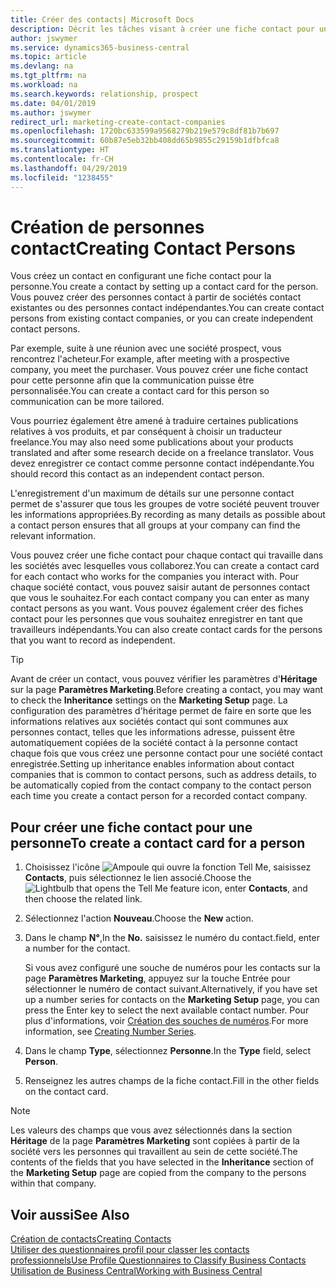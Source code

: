 ```yaml
---
title: Créer des contacts| Microsoft Docs
description: Décrit les tâches visant à créer une fiche contact pour une personne, par exemple, un prospect ou un fournisseur, afin de définir les relations et personnaliser la communication.
author: jswymer
ms.service: dynamics365-business-central
ms.topic: article
ms.devlang: na
ms.tgt_pltfrm: na
ms.workload: na
ms.search.keywords: relationship, prospect
ms.date: 04/01/2019
ms.author: jswymer
redirect_url: marketing-create-contact-companies
ms.openlocfilehash: 1720bc633599a9568279b219e579c8df81b7b697
ms.sourcegitcommit: 60b87e5eb32bb408dd65b9855c29159b1dfbfca8
ms.translationtype: HT
ms.contentlocale: fr-CH
ms.lasthandoff: 04/29/2019
ms.locfileid: "1238455"
---
```

# <a name="creating-contact-persons"></a><span data-ttu-id="6c07e-103">Création de personnes contact</span><span class="sxs-lookup"><span data-stu-id="6c07e-103">Creating Contact Persons</span></span>
<span data-ttu-id="6c07e-104">Vous créez un contact en configurant une fiche contact pour la personne.</span><span class="sxs-lookup"><span data-stu-id="6c07e-104">You create a contact by setting up a contact card for the person.</span></span> <span data-ttu-id="6c07e-105">Vous pouvez créer des personnes contact à partir de sociétés contact existantes ou des personnes contact indépendantes.</span><span class="sxs-lookup"><span data-stu-id="6c07e-105">You can create contact persons from existing contact companies, or you can create independent contact persons.</span></span>

<span data-ttu-id="6c07e-106">Par exemple, suite à une réunion avec une société prospect, vous rencontrez l'acheteur.</span><span class="sxs-lookup"><span data-stu-id="6c07e-106">For example, after meeting with a prospective company, you meet the purchaser.</span></span> <span data-ttu-id="6c07e-107">Vous pouvez créer une fiche contact pour cette personne afin que la communication puisse être personnalisée.</span><span class="sxs-lookup"><span data-stu-id="6c07e-107">You can create a contact card for this person so communication can be more tailored.</span></span>

<span data-ttu-id="6c07e-108">Vous pourriez également être amené à traduire certaines publications relatives à vos produits, et par conséquent à choisir un traducteur freelance.</span><span class="sxs-lookup"><span data-stu-id="6c07e-108">You may also need some publications about your products translated and after some research decide on a freelance translator.</span></span> <span data-ttu-id="6c07e-109">Vous devez enregistrer ce contact comme personne contact indépendante.</span><span class="sxs-lookup"><span data-stu-id="6c07e-109">You should record this contact as an independent contact person.</span></span>

<span data-ttu-id="6c07e-110">L'enregistrement d'un maximum de détails sur une personne contact permet de s'assurer que tous les groupes de votre société peuvent trouver les informations appropriées.</span><span class="sxs-lookup"><span data-stu-id="6c07e-110">By recording as many details as possible about a contact person ensures that all groups at your company can find the relevant information.</span></span>

<span data-ttu-id="6c07e-111">Vous pouvez créer une fiche contact pour chaque contact qui travaille dans les sociétés avec lesquelles vous collaborez.</span><span class="sxs-lookup"><span data-stu-id="6c07e-111">You can create a contact card for each contact who works for the companies you interact with.</span></span> <span data-ttu-id="6c07e-112">Pour chaque société contact, vous pouvez saisir autant de personnes contact que vous le souhaitez.</span><span class="sxs-lookup"><span data-stu-id="6c07e-112">For each contact company you can enter as many contact persons as you want.</span></span> <span data-ttu-id="6c07e-113">Vous pouvez également créer des fiches contact pour les personnes que vous souhaitez enregistrer en tant que travailleurs indépendants.</span><span class="sxs-lookup"><span data-stu-id="6c07e-113">You can also create contact cards for the persons that you want to record as independent.</span></span>

> [!TIP]  
>   <span data-ttu-id="6c07e-114">Avant de créer un contact, vous pouvez vérifier les paramètres d'**Héritage** sur la page **Paramètres Marketing**.</span><span class="sxs-lookup"><span data-stu-id="6c07e-114">Before creating a contact, you may want to check the **Inheritance** settings on the **Marketing Setup** page.</span></span> <span data-ttu-id="6c07e-115">La configuration des paramètres d'héritage permet de faire en sorte que les informations relatives aux sociétés contact qui sont communes aux personnes contact, telles que les informations adresse, puissent être automatiquement copiées de la société contact à la personne contact chaque fois que vous créez une personne contact pour une société contact enregistrée.</span><span class="sxs-lookup"><span data-stu-id="6c07e-115">Setting up inheritance enables information about contact companies that is common to contact persons, such as address details, to be automatically copied from the contact company to the contact person each time you create a contact person for a recorded contact company.</span></span>

## <a name="to-create-a-contact-card-for-a-person"></a><span data-ttu-id="6c07e-116">Pour créer une fiche contact pour une personne</span><span class="sxs-lookup"><span data-stu-id="6c07e-116">To create a contact card for a person</span></span>
1. <span data-ttu-id="6c07e-117">Choisissez l'icône ![Ampoule qui ouvre la fonction Tell Me](media/ui-search/search_small.png "Dites-moi ce que vous voulez faire"), saisissez **Contacts**, puis sélectionnez le lien associé.</span><span class="sxs-lookup"><span data-stu-id="6c07e-117">Choose the ![Lightbulb that opens the Tell Me feature](media/ui-search/search_small.png "Tell me what you want to do") icon, enter **Contacts**, and then choose the related link.</span></span>
2. <span data-ttu-id="6c07e-118">Sélectionnez l'action **Nouveau**.</span><span class="sxs-lookup"><span data-stu-id="6c07e-118">Choose the **New** action.</span></span>
3. <span data-ttu-id="6c07e-119">Dans le champ **N°**,</span><span class="sxs-lookup"><span data-stu-id="6c07e-119">In the **No.**</span></span> <span data-ttu-id="6c07e-120">saisissez le numéro du contact.</span><span class="sxs-lookup"><span data-stu-id="6c07e-120">field, enter a number for the contact.</span></span>

    <span data-ttu-id="6c07e-121">Si vous avez configuré une souche de numéros pour les contacts sur la page **Paramètres Marketing**, appuyez sur la touche Entrée pour sélectionner le numéro de contact suivant.</span><span class="sxs-lookup"><span data-stu-id="6c07e-121">Alternatively, if you have set up a number series for contacts on the **Marketing Setup** page, you can press the Enter key to select the next available contact number.</span></span> <span data-ttu-id="6c07e-122">Pour plus d'informations, voir [Création des souches de numéros](ui-create-number-series.md).</span><span class="sxs-lookup"><span data-stu-id="6c07e-122">For more information, see [Creating Number Series](ui-create-number-series.md).</span></span>
4. <span data-ttu-id="6c07e-123">Dans le champ **Type**, sélectionnez **Personne**.</span><span class="sxs-lookup"><span data-stu-id="6c07e-123">In the **Type** field, select **Person**.</span></span>
5. <span data-ttu-id="6c07e-124">Renseignez les autres champs de la fiche contact.</span><span class="sxs-lookup"><span data-stu-id="6c07e-124">Fill in the other fields on the contact card.</span></span>

> [!NOTE]  
>   <span data-ttu-id="6c07e-125">Les valeurs des champs que vous avez sélectionnés dans la section **Héritage** de la page **Paramètres Marketing** sont copiées à partir de la société vers les personnes qui travaillent au sein de cette société.</span><span class="sxs-lookup"><span data-stu-id="6c07e-125">The contents of the fields that you have selected in the **Inheritance** section of the **Marketing Setup** page are copied from the company to the persons within that company.</span></span>

## <a name="see-also"></a><span data-ttu-id="6c07e-126">Voir aussi</span><span class="sxs-lookup"><span data-stu-id="6c07e-126">See Also</span></span>
[<span data-ttu-id="6c07e-127">Création de contacts</span><span class="sxs-lookup"><span data-stu-id="6c07e-127">Creating Contacts</span></span>](marketing-create-contact-companies.md)  
[<span data-ttu-id="6c07e-128">Utiliser des questionnaires profil pour classer les contacts professionnels</span><span class="sxs-lookup"><span data-stu-id="6c07e-128">Use Profile Questionnaires to Classify Business Contacts</span></span>](marketing-create-contact-profile-questionnaire.md)  
[<span data-ttu-id="6c07e-129">Utilisation de Business Central</span><span class="sxs-lookup"><span data-stu-id="6c07e-129">Working with Business Central</span></span>](ui-work-product.md)
